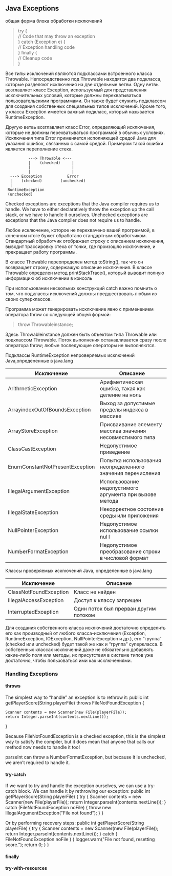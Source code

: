 ## Java Exceptions
общая форма блока обработки исключений
> try {  
>    // Code that may throw an exception  
> } catch (Exception e) {  
>    // Exception handling code  
> } finally {  
>    // Cleanup code  
> }  

Все типы исключений являются подклассами встроенного класса Throwable. 
Непосредственно под Throwable находятся два подкласса, которые разделяют исключения на две отдельные ветви. Одну 
ветвь возглавляет класс Exception, используемый для представления исключительных условий, которые должны перехватываться пользовательскими
программами. Он также будет служить подклассом для создания собственных специальных типов исключений. Кроме того, у класса Exception имеется
важный подкласс, который называется RuntimeException.

Другую ветвь возглавляет класс Error, определяющий исключения, которые не должны перехватываться программой в обычных условиях.
Исключения типа Error применяется исполняющей средой Java для указания ошибок, связанных с самой средой. Примером такой ошибки является переполнение
стека. 


              ---> Throwable <--- 
              |    (checked)     |
              |                  |
              |                  |
      ---> Exception           Error
      |    (checked)        (unchecked)
      |
     RuntimeException
     (unchecked)

Checked exceptions are exceptions that the Java compiler requires us to handle. We have to either declaratively throw the exception up the call stack, or we have to handle it ourselves. 
Unchecked exceptions are exceptions that the Java compiler does not require us to handle.

Любое исключение, которое не перехвачено вашей программой, в конечном итоге бужет обработано стандартным 
обработчиком. Стандартный обработчик отображает строку с описанием исключения, выводит трассировку 
стека от точки, где произошло исключение, и прекращает работу программы. 

В классе Thowable переопределен метод toString(), так что он возвращает строку, содержащую 
описание исключения. 
В классе Throwable определен метод printStackTrace(), который выводит полную информацию об
исключении в консоль

При использовании нескольких конструкций catch важно помнить о том, что подклассы исключений должны предшествовать любым из своих
суперклассов. 

Программа может генерировать исключение явно с применением оператора throw со следующей общей формой:
> throw Throwableinstance;

Здесь Throwableinstance должен быть объектом типа Throwable или подклассом Throwable.
Поток выполнения останавливается сразу после оператора throw; любые последующие операторы не выполняются.

Подклассы RuntimeException непроверяемых искnючений Java,опредеnенные в java.lang
<table>
<thead>
<tr>
<th>Исключение</th>
<th>Описание</th>
</tr>
</thead>
<tbody>
<tr>
<td>ArithrneticException</td>
<td>Арифметическая ошибка, такая как деление на ноль</td>
</tr>
<tr>
<td>ArrayindexOutOfBoundsException</td>
<td>Выход за допустимые пределы индекса в массиве</td>
</tr>
<tr>
<td>ArrayStoreException</td>
<td>Присваивание элементу массива значения несовместимого типа</td>
</tr>
<tr>
<td>ClassCastException</td>
<td>Недопустимое приведение</td>
</tr>
<tr>
<td>EnurnConstantNotPresentException</td>
<td>Попытка использования неопределенного значения перечисления</td>
</tr>
<tr>
<td>IllegalArgumentException</td>
<td>Использование недопустимого аргумента при вызове метода</td>
</tr>
<tr>
<td>IllegalStateException</td>
<td>Некорректное состояние среды или приложения</td>
</tr>
<tr>
<td>NullPointerException</td>
<td>Недопустимое использование ссылки nul l</td>
</tr>
<tr>
<td>NumЬerFormatException</td>
<td>Недопустимое преобразование строки в числовой формат</td>
</tr>
</tbody>
</table>


 Классы nроверяемых искnючений Jаva, оnределенные в java.lang
<table>
<thead>
<tr>
<th>Исключение</th>
<th>Описание</th>
</tr>
</thead>
<tbody>
<tr>
<td>ClassNotFoundException</td>
<td>Класс не найден</td>
</tr>
<tr>
<td>IllegalAccessException</td>
<td>Доступ к классу запрещен</td>
</tr>
<tr>
<td>InterruptedException</td>
<td>Один поток был прерван другим потоком</td>
</tr>
</tbody>
</table>



Для создания собственного класса исключений достаточно определить его как производный от любого
класса-исключения (Exception, RuntimeException, IOException, NullPointerException и др.), его “группа”
(checked или unchecked) будет такой же как и “группа” суперкласса. В собственных классах
исключений даже не обязательно добавлять какие-либо поля или методы, их присутствия в системе
типов уже достаточно, чтобы пользоваться ими как исключениями.


### Handling Exceptions

#### throws
The simplest way to “handle” an exception is to rethrow it:
 public int getPlayerScore(String playerFile)
  throws FileNotFoundException {
 
    Scanner contents = new Scanner(new File(playerFile));
    return Integer.parseInt(contents.nextLine());
 }

Because FileNotFoundException is a checked exception, this is the simplest way to satisfy the compiler, but it does mean that anyone that calls our method now needs to handle it too!

parseInt can throw a NumberFormatException, but because it is unchecked, we aren’t required to handle it.

#### try-catch
If we want to try and handle the exception ourselves, we can use a try-catch block. We can handle it by rethrowing our exception:
 public int getPlayerScore(String playerFile) {
    try {
        Scanner contents = new Scanner(new File(playerFile));
        return Integer.parseInt(contents.nextLine());
    } catch (FileNotFoundException noFile) {
        throw new IllegalArgumentException("File not found");
    } 
}

Or by performing recovery steps:
 public int getPlayerScore(String playerFile) {
    try {
        Scanner contents = new Scanner(new File(playerFile));
        return Integer.parseInt(contents.nextLine());
    } catch ( FileNotFoundException noFile ) {
        logger.warn("File not found, resetting score.");
        return 0;
    }
 }

#### finally

#### try-with-resources